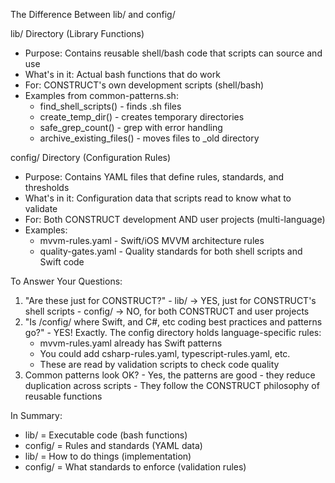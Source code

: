 The Difference Between lib/ and config/

  lib/ Directory (Library Functions)

  - Purpose: Contains reusable shell/bash code that scripts can source and use
  - What's in it: Actual bash functions that do work
  - For: CONSTRUCT's own development scripts (shell/bash)
  - Examples from common-patterns.sh:
    - find_shell_scripts() - finds .sh files
    - create_temp_dir() - creates temporary directories
    - safe_grep_count() - grep with error handling
    - archive_existing_files() - moves files to _old directory

  config/ Directory (Configuration Rules)

  - Purpose: Contains YAML files that define rules, standards, and thresholds
  - What's in it: Configuration data that scripts read to know what to validate
  - For: Both CONSTRUCT development AND user projects (multi-language)
  - Examples:
    - mvvm-rules.yaml - Swift/iOS MVVM architecture rules
    - quality-gates.yaml - Quality standards for both shell scripts and Swift code

  To Answer Your Questions:

  1. "Are these just for CONSTRUCT?"
    - lib/ → YES, just for CONSTRUCT's shell scripts
    - config/ → NO, for both CONSTRUCT and user projects
  2. "Is /config/ where Swift, and C#, etc coding best practices and patterns go?"
    - YES! Exactly. The config directory holds language-specific rules:
        - mvvm-rules.yaml already has Swift patterns
      - You could add csharp-rules.yaml, typescript-rules.yaml, etc.
      - These are read by validation scripts to check code quality
  3. Common patterns look OK?
    - Yes, the patterns are good - they reduce duplication across scripts
    - They follow the CONSTRUCT philosophy of reusable functions

  In Summary:

  - lib/ = Executable code (bash functions)
  - config/ = Rules and standards (YAML data)
  - lib/ = How to do things (implementation)
  - config/ = What standards to enforce (validation rules)